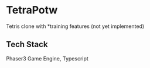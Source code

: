 # TetraPotw
Tetris clone with *training features (not yet implemented)

## Tech Stack
Phaser3 Game Engine, Typescript
